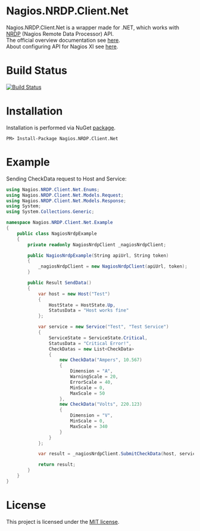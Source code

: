 # Nagios.NRDP.Client.Net
Nagios.NRDP.Client.Net is a wrapper made for .NET, which works with [NRDP](https://exchange.nagios.org/directory/Addons/Passive-Checks/NRDP--2D-Nagios-Remote-Data-Processor/details) (Nagios Remote Data Processor) API.
<br />
The official overview documentation see [here](http://library.nagios.com/library/products/nagiosxi/documentation/499-nrdp-overview).
<br />
About configuring API for Nagios XI see [here](https://library.nagios.com/library/products/nagiosxi/documentation/673-nagios-xi-passive-monitoring-with-nrdswin).

# Build Status
[![Build Status](https://travis-ci.org/IvAlex1986/Nagios.NRDP.Client.Net.svg?branch=master)](https://travis-ci.org/IvAlex1986/Nagios.NRDP.Client.Net)

# Installation
Installation is performed via NuGet [package](https://www.nuget.org/packages/Nagios.NRDP.Client.Net).
```
PM> Install-Package Nagios.NRDP.Client.Net
```

# Example

Sending CheckData request to Host and Service:
```c#
using Nagios.NRDP.Client.Net.Enums;
using Nagios.NRDP.Client.Net.Models.Request;
using Nagios.NRDP.Client.Net.Models.Response;
using System;
using System.Collections.Generic;

namespace Nagios.NRDP.Client.Net.Example
{
    public class NagiosNrdpExample
    {
        private readonly NagiosNrdpClient _nagiosNrdpClient;

        public NagiosNrdpExample(String apiUrl, String token)
        {
            _nagiosNrdpClient = new NagiosNrdpClient(apiUrl, token);
        }

        public Result SendData()
        {
            var host = new Host("Test")
            {
                HostState = HostState.Up,
                StatusData = "Host works fine"
            };

            var service = new Service("Test", "Test Service")
            {
                ServiceState = ServiceState.Critical,
                StatusData = "Critical Error!",
                CheckDatas = new List<CheckData>
                {
                    new CheckData("Ampers", 10.567)
                    {
                        Dimension = "A",
                        WarningScale = 20,
                        ErrorScale = 40,
                        MinScale = 0,
                        MaxScale = 50
                    },
                    new CheckData("Volts", 220.123)
                    {
                        Dimension = "V",
                        MinScale = 0,
                        MaxScale = 340
                    }
                }
            };

            var result = _nagiosNrdpClient.SubmitCheckData(host, service);

            return result;
        }
    }
}

```

# License
This project is licensed under the [MIT license](https://github.com/IvAlex1986/Nagios.NRDP.Client.Net/blob/master/LICENSE).